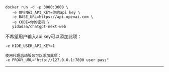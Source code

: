 ```
docker run -d -p 3000:3000 \
   -e OPENAI_API_KEY=你的api key \
   -e BASE_URL=https://api.openai.com \
   -e CODE=你的密码 \
   yidadaa/chatgpt-next-web
```



不希望用户输入api key可以添加此项：
```
-e HIDE_USER_API_KEY=1
```

```
使用代理启动服务可以添加此项：
-e PROXY_URL="http://127.0.0.1:7890 user pass"
```



---
